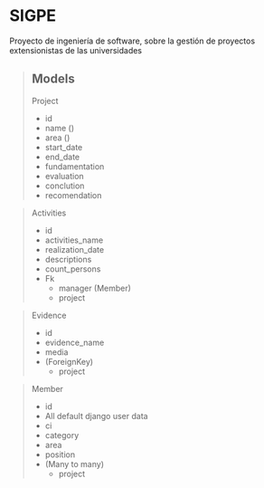 # SIGPE
Proyecto de ingeniería de software, sobre la gestión de proyectos extensionistas de las universidades

> ## Models
> Project
> * id
> * name ()
> * area ()
> * start_date
> * end_date
> * fundamentation
> * evaluation
> * conclution
> * recomendation

> Activities
> * id
> * activities_name
> * realization_date
> * descriptions
> * count_persons
> * Fk
>   * manager (Member)
>   * project


> Evidence
> * id
> * evidence_name
> * media
> * (ForeignKey)
>   * project

> Member
> * id
> * All default django user data 
> * ci
> * category
> * area
> * position
> * (Many to many)
>   * project
